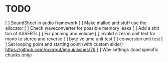 # TODO

[ ] SoundSheet in audio framework
[ ] Make malloc and stuff use the allocator
[ ] Check waveconverter for possible memory leaks
[ ] Add a shit ton of ASSERTs
[ ] Fix panning and volume
[ ] invalid sizes in unit test for mono to stereo and reverse
[ ] byte volume unit test
[ ] conversion unit test
[ ] Set looping point and starting point (with custom slider) https://github.com/ocornut/imgui/issues/76
[ ] Wav settings (load specific chunks only)